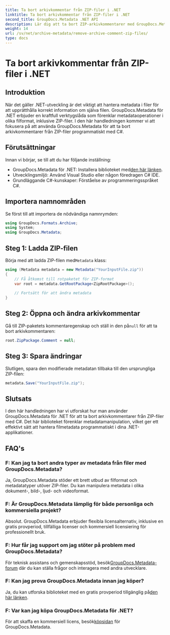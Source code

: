 ```yaml
---
title: Ta bort arkivkommentar från ZIP-filer i .NET
linktitle: Ta bort arkivkommentar från ZIP-filer i .NET
second_title: GroupDocs.Metadata .NET API
description: Lär dig att ta bort ZIP-arkivkommentarer med GroupDocs.Metadata for .NET. Förbättra dina metadatahanteringsfärdigheter.
weight: 14
url: /sv/net/archive-metadata/remove-archive-comment-zip-files/
type: docs
---
```

# Ta bort arkivkommentar från ZIP-filer i .NET

## Introduktion
När det gäller .NET-utveckling är det viktigt att hantera metadata i filer för att upprätthålla korrekt information om själva filen. GroupDocs.Metadata för .NET erbjuder en kraftfull verktygslåda som förenklar metadataoperationer i olika filformat, inklusive ZIP-filer. I den här handledningen kommer vi att fokusera på att använda GroupDocs.Metadata för att ta bort arkivkommentarer från ZIP-filer programmatiskt med C#. 
## Förutsättningar
Innan vi börjar, se till att du har följande inställning:
-  GroupDocs.Metadata för .NET: Installera biblioteket med[den här länken](https://releases.groupdocs.com/metadata/net/).
- Utvecklingsmiljö: Använd Visual Studio eller någon föredragen C# IDE.
- Grundläggande C#-kunskaper: Förståelse av programmeringsspråket C#.

## Importera namnområden
Se först till att importera de nödvändiga namnrymden:
```csharp
using GroupDocs.Formats.Archive;
using System;
using GroupDocs.Metadata;
```

## Steg 1: Ladda ZIP-filen
 Börja med att ladda ZIP-filen med`Metadata` klass:
```csharp
using (Metadata metadata = new Metadata("YourInputFile.zip"))
{
    // Få åtkomst till rotpaketet för ZIP-format
    var root = metadata.GetRootPackage<ZipRootPackage>();
    
    // Fortsätt för att ändra metadata
}
```
## Steg 2: Öppna och ändra arkivkommentar
Gå till ZIP-paketets kommentaregenskap och ställ in den på`null` för att ta bort arkivkommentaren:
```csharp
root.ZipPackage.Comment = null;
```
## Steg 3: Spara ändringar
Slutligen, spara den modifierade metadatan tillbaka till den ursprungliga ZIP-filen:
```csharp
metadata.Save("YourInputFile.zip");
```

## Slutsats
I den här handledningen har vi utforskat hur man använder GroupDocs.Metadata för .NET för att ta bort arkivkommentarer från ZIP-filer med C#. Det här biblioteket förenklar metadatamanipulation, vilket ger ett effektivt sätt att hantera filmetadata programmatiskt i dina .NET-applikationer.

## FAQ's
### F: Kan jag ta bort andra typer av metadata från filer med GroupDocs.Metadata?
Ja, GroupDocs.Metadata stöder ett brett utbud av filformat och metadatatyper utöver ZIP-filer. Du kan manipulera metadata i olika dokument-, bild-, ljud- och videoformat.
### F: Är GroupDocs.Metadata lämplig för både personliga och kommersiella projekt?
Absolut. GroupDocs.Metadata erbjuder flexibla licensalternativ, inklusive en gratis provperiod, tillfälliga licenser och kommersiell licensiering för professionellt bruk.
### F: Hur får jag support om jag stöter på problem med GroupDocs.Metadata?
 För teknisk assistans och gemenskapsstöd, besök[GroupDocs.Metadata-forum](https://forum.groupdocs.com/c/metadata/14) där du kan ställa frågor och interagera med andra utvecklare.
### F: Kan jag prova GroupDocs.Metadata innan jag köper?
 Ja, du kan utforska biblioteket med en gratis provperiod tillgänglig på[den här länken](https://releases.groupdocs.com/).
### F: Var kan jag köpa GroupDocs.Metadata för .NET?
 För att skaffa en kommersiell licens, besök[köpsidan](https://purchase.groupdocs.com/buy) för GroupDocs.Metadata.
